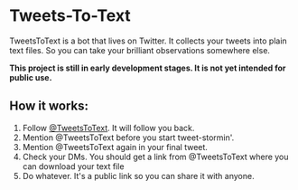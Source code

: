 # Tweets-To-Text

TweetsToText is a bot that lives on Twitter. It collects your tweets into plain text files. So you can take your brilliant observations somewhere else.

**This project is still in early development stages. It is not yet intended for public use.**

## How it works:

1. Follow [@TweetsToText](https://twitter.com/TweetsToText). It will follow you back.
2. Mention @TweetsToText before you start tweet-stormin'.
3. Mention @TweetsToText again in your final tweet.
4. Check your DMs. You should get a link from @TweetsToText where you can download your text file
5. Do whatever. It's a public link so you can share it with anyone.
